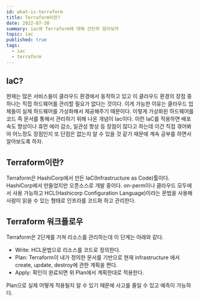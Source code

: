 ```yaml
---
id: what-is-terraform
title: Terraform이란?
date: 2022-07-30
summary: iac와 Terraform에 대해 간단히 알아보자
topic: iac
published: true
tags:
  - iac
  - terraform
---
```

## IaC?
현재는 많은 서비스들이 클라우드 환경에서 동작하고 있고 이 클라우드 환경의 장점 중 하나는 직접 하드웨어를 관리할 필요가 없다는 것이다. 이게 가능한 이유는 클라우드 업체들이 실제 하드웨어를 가상화해서 제공해주기 때문이다. 이렇게 가상화된 하드웨어를 코드 즉 문서를 통해서 관리하기 위해 나온 개념이 Iac이다. 이런 IaC를 적용하면 배포 속도 향상이나 휴먼 에러 감소, 일관성 향상 등 장점이 많다고 하는데 이건 직접 겪어봐야 어느정도 장점인지 또 단점은 없는지 알 수 있을 것 같기 때문에 계속 공부를 하면서 알아보도록 하자.

## Terraform이란?
Terraform은 HashiCorp에서 만든 IaC(Infrastructure as Code)툴이다. HashiCorp에서 만들었지만 오픈소스로 개발 중이다. on-perm이나 클라우드 모두에서 사용 가능하고 HCL(Hashicorp Configuration Language)이라는 문법을 사용해 사람이 읽을 수 있는 형태로 인프라를 코드화 하고 관리한다.

## Terraform 워크플로우
Terraform은 2단계를 거쳐 리소스를 관리하는데 이 단계는 아래와 같다.
  - Write: HCL문법으로 리소스를 코드로 정의한다.
  - Plan: Terraform이 내가 정의한 문서를 기반으로 현재 infrastructure 에서 create, update, destroy에 관한 계획을 짠다.
  - Apply: 확인이 완료되면 위 Plan에서 계획한대로 적용한다.

Plan으로 실제 어떻게 적용될지 알 수 있기 때문에 사고를 줄일 수 있고 예측이 가능하다.
